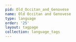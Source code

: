 ```yaml
---
pid: Old_Occitan_and_Genovese
name: Old Occitan and Genovese
type: language
order: '25'
layout: tagpage
collection: language_tags
---
```


